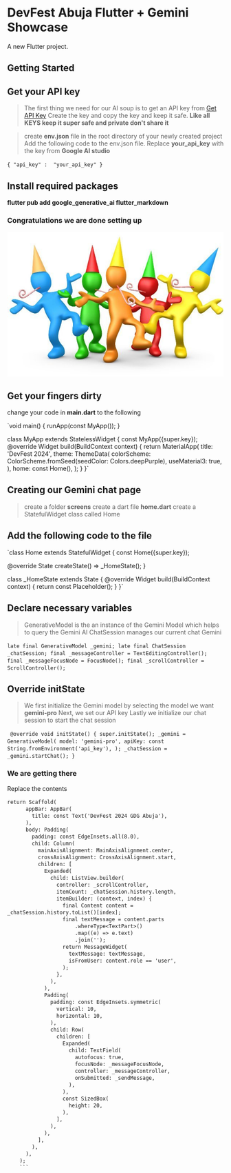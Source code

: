 # DevFest Abuja Flutter + Gemini Showcase

A new Flutter project.

## Getting Started

## Get your API key
>The first thing we need for our AI soup is to get an API key from [Get API Key](https://makersuite.google.com/app/apikey) Create the key and 
> copy the key and keep it safe. **Like all KEYS keep it super safe and private don't share it** 

>create **env.json** file in the root directory of your newly created project
> Add the following code to the env.json file. Replace **your_api_key** with the key from **Google AI studio**

`{
"api_key" :  "your_api_key"
}`

## Install required packages
**flutter pub add google_generative_ai flutter_markdown**

### Congratulations we are done setting up 
![img.png](img.png)

## Get your fingers dirty
change your code in **main.dart** to the following

`void main() {
    runApp(const MyApp());
}

class MyApp extends StatelessWidget {
    const MyApp({super.key});
        @override
        Widget build(BuildContext context) {
        return MaterialApp(
            title: 'DevFest 2024',
            theme: ThemeData(
            colorScheme: ColorScheme.fromSeed(seedColor: Colors.deepPurple),
            useMaterial3: true,
        ),
        home: const Home(),
        );
    }
}`

## Creating our Gemini chat page
>create a folder **screens**
> create a dart file **home.dart**
> create a StatefulWidget class called Home

## Add the following code to the file

`class Home extends StatefulWidget {
    const Home({super.key});

@override
State<Home> createState() => _HomeState();
}

class _HomeState extends State<Home> {
    @override
    Widget build(BuildContext context) {
        return const Placeholder();
    }
}`

## Declare necessary variables
>GenerativeModel is the an instance of the Gemini Model which helps to query the Gemini AI
>ChatSession manages our current chat Gemini

`late final GenerativeModel _gemini;
late final ChatSession _chatSession;
final _messageController = TextEditingController();
final _messageFocusNode = FocusNode();
final _scrollController = ScrollController();`

## Override initState
> We first initialize the Gemini model by selecting the model we want **gemini-pro**
> Next, we set our API key
> Lastly we initialize our chat session to start the chat session

` @override
  void initState() {
    super.initState();
        _gemini = GenerativeModel(
        model: 'gemini-pro',
        apiKey: const String.fromEnvironment('api_key'),
    );
    _chatSession = _gemini.startChat();
}`

### We are getting there
Replace the contents

```
return Scaffold(
      appBar: AppBar(
        title: const Text('DevFest 2024 GDG Abuja'),
      ),
      body: Padding(
        padding: const EdgeInsets.all(8.0),
        child: Column(
          mainAxisAlignment: MainAxisAlignment.center,
          crossAxisAlignment: CrossAxisAlignment.start,
          children: [
            Expanded(
              child: ListView.builder(
                controller: _scrollController,
                itemCount: _chatSession.history.length,
                itemBuilder: (context, index) {
                  final Content content = _chatSession.history.toList()[index];
                  final textMessage = content.parts
                      .whereType<TextPart>()
                      .map((e) => e.text)
                      .join('');
                  return MessageWidget(
                    textMessage: textMessage,
                    isFromUser: content.role == 'user',
                  );
                },
              ),
            ),
            Padding(
              padding: const EdgeInsets.symmetric(
                vertical: 10,
                horizontal: 10,
              ),
              child: Row(
                children: [
                  Expanded(
                    child: TextField(
                      autofocus: true,
                      focusNode: _messageFocusNode,
                      controller: _messageController,
                      onSubmitted: _sendMessage,
                    ),
                  ),
                  const SizedBox(
                    height: 20,
                  ),
                ],
              ),
            ),
          ],
        ),
      ),
    );
    ```
